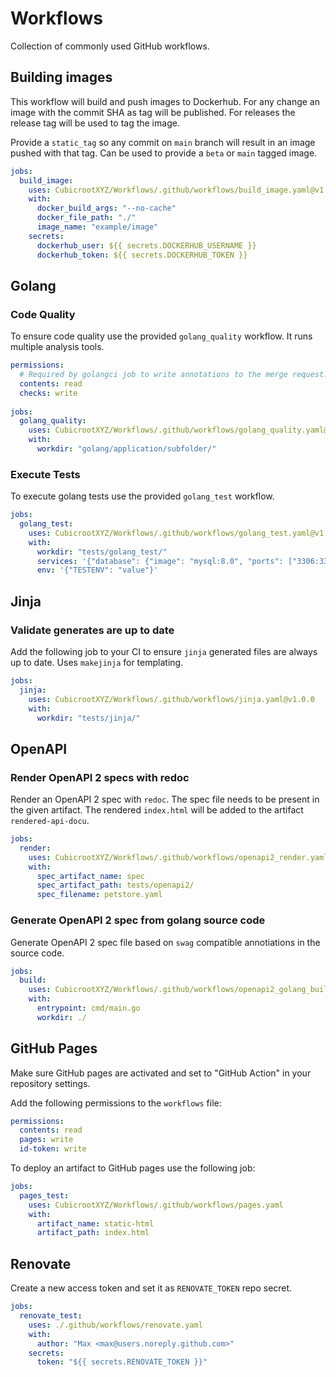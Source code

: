 # Workflows

Collection of commonly used GitHub workflows.

## Building images

This workflow will build and push images to Dockerhub. For any change an image with the commit SHA as tag will be published. For releases the release tag will be used to tag the image.

Provide a `static_tag` so any commit on `main` branch will result in an image pushed with that tag. Can be used to provide a `beta` or `main` tagged image.

```yaml
jobs:
  build_image:
    uses: CubicrootXYZ/Workflows/.github/workflows/build_image.yaml@v1.0.0
    with:
      docker_build_args: "--no-cache"
      docker_file_path: "./"
      image_name: "example/image"
    secrets:
      dockerhub_user: ${{ secrets.DOCKERHUB_USERNAME }}
      dockerhub_token: ${{ secrets.DOCKERHUB_TOKEN }}
```

## Golang

### Code Quality

To ensure code quality use the provided `golang_quality` workflow. It runs multiple analysis tools.

```yaml
permissions:
  # Required by golangci job to write annotations to the merge request.
  contents: read
  checks: write
  
jobs:
  golang_quality:
    uses: CubicrootXYZ/Workflows/.github/workflows/golang_quality.yaml@v1.0.0
    with:
      workdir: "golang/application/subfolder/"
```

### Execute Tests

To execute golang tests use the provided `golang_test` workflow.

```yaml
jobs:
  golang_test:
    uses: CubicrootXYZ/Workflows/.github/workflows/golang_test.yaml@v1.0.0
    with:
      workdir: "tests/golang_test/"
      services: '{"database": {"image": "mysql:8.0", "ports": ["3306:3306"]}}'
      env: '{"TESTENV": "value"}'
```

## Jinja

### Validate generates are up to date

Add the following job to your CI to ensure `jinja` generated files are always up to date. Uses `makejinja` for templating.

```yaml
jobs:
  jinja:
    uses: CubicrootXYZ/Workflows/.github/workflows/jinja.yaml@v1.0.0
    with:
      workdir: "tests/jinja/"
```

## OpenAPI

### Render OpenAPI 2 specs with redoc

Render an OpenAPI 2 spec with `redoc`. The spec file needs to be present in the given artifact. The rendered `index.html` will be added to the artifact `rendered-api-docu`.

```yaml
jobs:
  render:
    uses: CubicrootXYZ/Workflows/.github/workflows/openapi2_render.yaml@v1.0.0
    with:
      spec_artifact_name: spec
      spec_artifact_path: tests/openapi2/
      spec_filename: petstore.yaml
```

### Generate OpenAPI 2 spec from golang source code

Generate OpenAPI 2 spec file based on `swag` compatible annotiations in the source code.

```yaml
jobs:
  build:
    uses: CubicrootXYZ/Workflows/.github/workflows/openapi2_golang_build.yaml@v1.0.0
    with:
      entrypoint: cmd/main.go
      workdir: ./
```

## GitHub Pages

Make sure GitHub pages are activated and set to "GitHub Action" in your repository settings.

Add the following permissions to the `workflows` file:

```yaml
permissions:
  contents: read
  pages: write
  id-token: write
```

To deploy an artifact to GitHub pages use the following job:

```yaml
jobs:
  pages_test:
    uses: CubicrootXYZ/Workflows/.github/workflows/pages.yaml
    with:
      artifact_name: static-html
      artifact_path: index.html
```

## Renovate

Create a new access token and set it as `RENOVATE_TOKEN` repo secret. 

```yaml
jobs:
  renovate_test:
    uses: ./.github/workflows/renovate.yaml
    with:
      author: "Max <max@users.noreply.github.com>"
    secrets:
      token: "${{ secrets.RENOVATE_TOKEN }}"
```